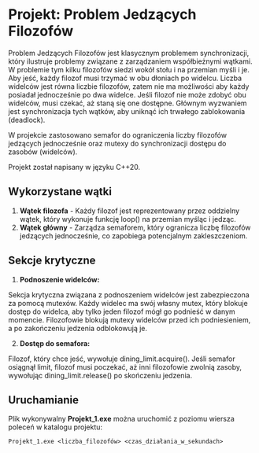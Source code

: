# Projekt: Problem Jedzących Filozofów

Problem Jedzących Filozofów jest klasycznym problemem synchronizacji, który ilustruje problemy związane z zarządzaniem współbieżnymi wątkami. W problemie tym kilku filozofów siedzi wokół stołu i na przemian myśli i je. Aby jeść, każdy filozof musi trzymać w obu dłoniach po widelcu. Liczba widelców jest równa liczbie filozofów, zatem nie ma możliwości aby każdy posiadał jednocześnie po dwa widelce. Jeśli filozof nie może zdobyć obu widelców, musi czekać, aż staną się one dostępne. Głównym wyzwaniem jest synchronizacja tych wątków, aby uniknąć ich trwałego zablokowania (deadlock).

W projekcie zastosowano semafor do ograniczenia liczby filozofów jedzących jednocześnie oraz mutexy do synchronizacji dostępu do zasobów (widelców).

Projekt został napisany w języku C++20.

## Wykorzystane wątki
1. **Wątek filozofa** - Każdy filozof jest reprezentowany przez oddzielny wątek, który wykonuje funkcję loop() na przemian myśląc i jedząc.
2. **Wątek główny** - Zarządza semaforem, który ogranicza liczbę filozofów jedzących jednocześnie, co zapobiega potencjalnym zakleszczeniom.

## Sekcje krytyczne
1. **Podnoszenie widelców:**

  Sekcja krytyczna związana z podnoszeniem widelców jest zabezpieczona za pomocą mutexów. Każdy widelec ma swój własny mutex, który blokuje dostęp do widelca, aby tylko jeden filozof mógł go podnieść w danym momencie. Filozofowie blokują mutexy widelców przed ich podniesieniem, a po zakończeniu jedzenia odblokowują je.

2. **Dostęp do semafora:**

  Filozof, który chce jeść, wywołuje dining_limit.acquire(). Jeśli semafor osiągnął limit, filozof musi poczekać, aż inni filozofowie zwolnią zasoby, wywołując dining_limit.release() po skończeniu jedzenia.


## Uruchamianie
Plik wykonywalny **Projekt_1.exe** można uruchomić z poziomu wiersza poleceń w katalogu projektu:

```CLI
Projekt_1.exe <liczba_filozofów> <czas_działania_w_sekundach>
```

